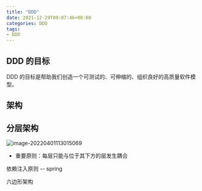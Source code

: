 ```yaml
---
title: "DDD"
date: 2021-12-29T09:07:46+08:00
categories: DDD
tags:
- DDD
---
```


## DDD 的目标

DDD 的目标是帮助我们创造一个可测试的、可伸缩的、组织良好的高质量软件模型。

## 架构

## 分层架构

![image-20220401113015069](/Users/fengxuechao/Library/Application%20Support/typora-user-images/image-20220401113015069.png)

- 重要原则：每层只能与位于其下方的层发生耦合



依赖注入原则 -- spring

六边形架构

